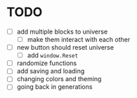 # TODO

- [ ] add multiple blocks to universe
  - [ ] make them interact with each other
- [ ] new button should reset universe
  - [ ] add `window.Reset`
- [ ] randomize functions
- [ ] add saving and loading
- [ ] changing colors and theming
- [ ] going back in generations